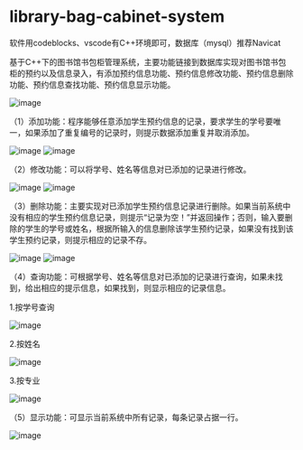 # library-bag-cabinet-system

软件用codeblocks、vscode有C++环境即可，数据库（mysql）推荐Navicat

基于C++下的图书馆书包柜管理系统，主要功能链接到数据库实现对图书馆书包柜的预约以及信息录入，有添加预约信息功能、预约信息修改功能、预约信息删除功能、预约信息查找功能、预约信息显示功能。

![image](https://user-images.githubusercontent.com/79844631/194097585-776b1385-971e-4838-a38c-1eca2eb22ea7.png)

（1）添加功能：程序能够任意添加学生预约信息的记录，要求学生的学号要唯一，如果添加了重复编号的记录时，则提示数据添加重复并取消添加。

![image](https://user-images.githubusercontent.com/79844631/194093679-f4c7cbc6-7055-4008-8477-42c0c9c2c4b8.png)
![image](https://user-images.githubusercontent.com/79844631/194093708-1e6594e1-7c69-4dd5-9832-3533db8b83b6.png)

（2）修改功能：可以将学号、姓名等信息对已添加的记录进行修改。

![image](https://user-images.githubusercontent.com/79844631/194093744-c8d148e5-dd12-4980-a2cb-02f41b0b2eb5.png)
![image](https://user-images.githubusercontent.com/79844631/194093764-021f6c59-8f39-435a-9361-bce6eba1e1fb.png)

（3）删除功能：主要实现对已添加学生预约信息记录进行删除。如果当前系统中没有相应的学生预约信息记录，则提示“记录为空！”并返回操作；否则，输入要删除的学生的学号或姓名，根据所输入的信息删除该学生预约记录，如果没有找到该学生预约记录，则提示相应的记录不存。

![image](https://user-images.githubusercontent.com/79844631/194093801-4c458802-7e73-4383-adce-948a536a05ae.png)
![image](https://user-images.githubusercontent.com/79844631/194093815-40bccf52-4888-4182-9c13-6d2e7991b07d.png)

（4）查询功能：可根据学号、姓名等信息对已添加的记录进行查询，如果未找到，给出相应的提示信息，如果找到，则显示相应的记录信息。

1.按学号查询

![image](https://user-images.githubusercontent.com/79844631/194093844-63f4d3fd-258d-45fb-ade2-58f265c61fc9.png)

2.按姓名

![image](https://user-images.githubusercontent.com/79844631/194093922-22dfd134-67d2-4087-86a2-a5cb6ff6d662.png)

3.按专业

![image](https://user-images.githubusercontent.com/79844631/194093970-e39488d4-fc1d-4508-8998-edc56568aeae.png)

（5）显示功能：可显示当前系统中所有记录，每条记录占据一行。

![image](https://user-images.githubusercontent.com/79844631/194094002-710b518b-da6f-4942-bcf7-fbbf9d0e3435.png)



